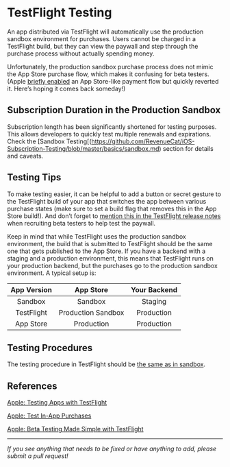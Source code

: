 # TestFlight Testing

An app distributed via TestFlight will automatically use the production sandbox environment for purchases. Users cannot be charged in a TestFlight build, but they can view the paywall and step through the purchase process without actually spending money.

Unfortunately, the production sandbox purchase process does not mimic the App Store purchase flow, which makes it confusing for beta testers. (Apple [briefly enabled](https://twitter.com/revenuecat/status/1220024020654907392?s=21) an App Store-like payment flow but quickly reverted it. Here’s hoping it comes back someday!)

## Subscription Duration in the Production Sandbox

Subscription length has been significantly shortened for testing purposes. This allows developers to quickly test multiple renewals and expirations. Check the [Sandbox Testing[(https://github.com/RevenueCat/iOS-Subscription-Testing/blob/master/basics/sandbox.md) section for details and caveats.

## Testing Tips

To make testing easier, it can be helpful to add a button or secret gesture to the TestFlight build of your app that switches the app between various purchase states (make sure to set a build flag that removes this in the App Store build!). And don’t forget to [mention this in the TestFlight release notes](https://github.com/RevenueCat/iOS-Subscription-Testing/blob/master/additional/testflight.md) when recruiting beta testers to help test the paywall.

Keep in mind that while TestFlight uses the production sandbox environment, the build that is submitted to TestFlight should be the same one that gets published to the App Store. If you have a backend with a staging and a production environment, this means that TestFlight runs on your production backend, but the purchases go to the production sandbox environment. A typical setup is: 

| App Version | App Store | Your Backend |
| :-------------: | :-------------: | :-----: |
| Sandbox | Sandbox | Staging |
| TestFlight | Production Sandbox | Production |
| App Store | Production | Production |

## Testing Procedures

The testing procedure in TestFlight should be [the same as in sandbox](https://github.com/RevenueCat/iOS-Subscription-Testing/blob/master/basics/sandbox.md#testing-procedures).

## References

[Apple: Testing Apps with TestFlight](https://testflight.apple.com)

[Apple: Test In-App Purchases](https://help.apple.com/app-store-connect/#/dev7e89e149d)

[Apple: Beta Testing Made Simple with TestFlight](https://developer.apple.com/testflight/)


___________________________________________________________________
_If you see anything that needs to be fixed or have anything to add, please submit a pull request!_
